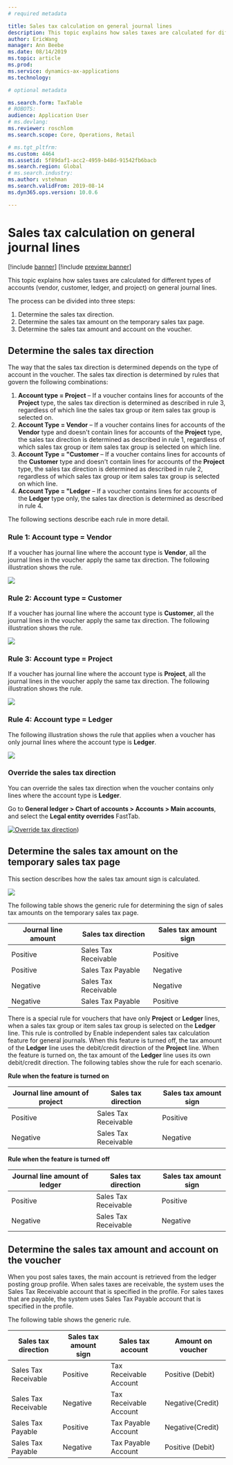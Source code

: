```yaml
---
# required metadata

title: Sales tax calculation on general journal lines
description: This topic explains how sales taxes are calculated for different types of accounts (vendor, customer, ledger, and project) on general journal lines.
author: EricWang
manager: Ann Beebe
ms.date: 08/14/2019
ms.topic: article
ms.prod: 
ms.service: dynamics-ax-applications
ms.technology: 

# optional metadata

ms.search.form: TaxTable
# ROBOTS: 
audience: Application User
# ms.devlang: 
ms.reviewer: roschlom
ms.search.scope: Core, Operations, Retail

# ms.tgt_pltfrm: 
ms.custom: 4464
ms.assetid: 5f89daf1-acc2-4959-b48d-91542fb6bacb
ms.search.region: Global
# ms.search.industry: 
ms.author: vstehman
ms.search.validFrom: 2019-08-14
ms.dyn365.ops.version: 10.0.6

---
```


# Sales tax calculation on general journal lines
[!include [banner](../includes/banner.md)]
[!include [preview banner](../includes/preview-banner.md)]

This topic explains how sales taxes are calculated for different types of accounts (vendor, customer, ledger, and project) on general journal lines.

The process can be divided into three steps:

1. Determine the sales tax direction.
2. Determine the sales tax amount on the temporary sales tax page.
3. Determine the sales tax amount and account on the voucher.

## Determine the sales tax direction

The way that the sales tax direction is determined depends on the type of account in the voucher. The sales tax direction is determined by rules that govern the following combinations:

1. **Account type = Project** – If a voucher contains lines for accounts of the **Project** type, the sales tax direction is determined as described in rule 3, regardless of which line the sales tax group or item sales tax group is selected on.
2. **Account Type = Vendor** – If a voucher contains lines for accounts of the **Vendor** type and doesn't contain lines for accounts of the **Project** type, the sales tax direction is determined as described in rule 1, regardless of which sales tax group or item sales tax group is selected on which line.
3. **Account Type = "Customer** – If a voucher contains lines for accounts of the **Customer** type and doesn't contain lines for accounts of the **Project** type, the sales tax direction is determined as described in rule 2, regardless of which sales tax group or item sales tax group is selected on which line.
4. **Account Type = "Ledger** – If a voucher contains lines for accounts of the **Ledger** type only, the sales tax direction is determined as described in rule 4.

The following sections describe each rule in more detail. 

### Rule 1: Account type = Vendor

If a voucher has journal line where the account type is **Vendor**, all the journal lines in the voucher apply the same tax direction. The following illustration shows the rule.

![](media/Sales-Tax-Direction-Vendor.jpg)

### Rule 2: Account type = Customer

If a voucher has journal line where the account type is **Customer**, all the journal lines in the voucher apply the same tax direction. The following illustration shows the rule.

![](media/Sales-Tax-Direction-Customer.jpg)

### Rule 3: Account type = Project

If a voucher has journal line where the account type is **Project**, all the journal lines in the voucher apply the same tax direction. The following illustration shows the rule.

![](media/Sales-Tax-Direction-Vendor.jpg)

### Rule 4: Account type = Ledger

The following illustration shows the rule that applies when a voucher has only journal lines where the account type is **Ledger**.

![](media/Sales-Tax-Direction-Ledger.jpg)

### Override the sales tax direction

You can override the sales tax direction when the voucher contains only lines where the account type is **Ledger**.

Go to **General ledger \> Chart of accounts \> Accounts \> Main accounts**, and select the **Legal entity overrides** FastTab.

[![Override tax direction](./media/Override-tax-direction.png)](./media/Override-tax-direction.png))

## Determine the sales tax amount on the temporary sales tax page

This section describes how the sales tax amount sign is calculated.

![](media/sales-tax-amount-sign.jpg)

The following table shows the generic rule for determining the sign of sales tax amounts on the temporary sales tax page.

| Journal line amount | Sales tax direction  | Sales tax amount sign |
|---------------------|----------------------|-----------------------|
| Positive            | Sales Tax Receivable | Positive              |
| Positive            | Sales Tax Payable    | Negative              |
| Negative            | Sales Tax Receivable | Negative              |
| Negative            | Sales Tax Payable    | Positive              |

There is a special rule for vouchers that have only **Project** or **Ledger** lines, when a sales tax group or item sales tax group is selected on the **Ledger** line. This rule is controlled by Enable independent sales tax calculation feature for general journals. When this feature is turned off, the tax amount of the **Ledger** line uses the debit/credit direction of the **Project** line. When the feature is turned on, the tax amount of the **Ledger** line uses its own debit/credit direction. The following tables show the rule for each scenario. 

**Rule when the feature is turned on**

| Journal line amount of project | Sales tax direction  | Sales tax amount sign |
|--------------------------------|----------------------|-----------------------|
| Positive                       | Sales Tax Receivable | Positive              |
| Negative                       | Sales Tax Receivable | Negative              |

**Rule when the feature is turned off**

| Journal line amount of ledger  | Sales tax direction  | Sales tax amount sign |
|--------------------------------|----------------------|-----------------------|
| Positive                       | Sales Tax Receivable | Positive              |
| Negative                       | Sales Tax Receivable | Negative              |

## Determine the sales tax amount and account on the voucher

When you post sales taxes, the main account is retrieved from the ledger posting group profile. When sales taxes are receivable, the system uses the Sales Tax Receivable account that is specified in the profile. For sales taxes that are payable, the system uses Sales Tax Payable account that is specified in the profile.

The following table shows the generic rule.

| Sales tax direction  | Sales tax amount sign | Sales tax account      | Amount on voucher |
|----------------------|-----------------------|------------------------|-------------------|
| Sales Tax Receivable | Positive              | Tax Receivable Account | Positive (Debit)  |
| Sales Tax Receivable | Negative              | Tax Receivable Account | Negative(Credit)  |
| Sales Tax Payable    | Positive              | Tax Payable Account    | Negative(Credit)  |
| Sales Tax Payable    | Negative              | Tax Payable Account    | Positive (Debit)  |
